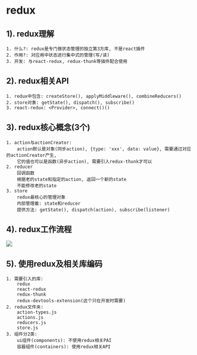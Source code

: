 # redux
## 1). redux理解
    1. 什么?: redux是专门做状态管理的独立第3方库, 不是react插件
    2. 作用?: 对应用中状态进行集中式的管理(写/读)
    3. 开发: 与react-redux, redux-thunk等插件配合使用

## 2). redux相关API
    1. redux中包含: createStore(), applyMiddleware(), combineReducers()
    2. store对象: getState(), dispatch(), subscribe()
    3. react-redux: <Provider>, connect()()

## 3). redux核心概念(3个)
    1. action与actionCreator: 
        action默认是对象(同步action), {type: 'xxx', data: value}, 需要通过对应的actionCreator产生, 
        它的值也可以是函数(异步action), 需要引入redux-thunk才可以
    2. reducer
        回调函数
        根据老的state和指定的action, 返回一个新的state
        不能修改老的state
    3. store
        redux最核心的管理对象
        内部管理着: state和reducer
        提供方法: getState(), dispatch(action), subscribe(listener)

## 4). redux工作流程
![](https://i.imgur.com/RFFX4fd.png)

## 5). 使用redux及相关库编码
    1. 需要引入的库: 
        redux
        react-redux
        redux-thunk
        redux-devtools-extension(这个只在开发时需要)
    2. redux文件夹: 
        action-types.js
        actions.js
        reducers.js
        store.js
    3. 组件分2类: 
        ui组件(components): 不使用redux相关PAI
        容器组件(containers): 使用redux相关API
